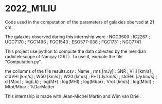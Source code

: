 # 2022_M1LIU
Code used in the computation of the parameters of galaxies oberved at 21 cm.

The galaxies observed during this internship were :
NGC3600 ; IC2267 ; UGC7170 ; FGC1496 ; FGC1543 ; ESO577-038 ; FGC1731 ; NGC7741
      
      
This project use python to compute the data collected by the meridian radiotelescope of Nançay (GRT).
To use it, execute the file "Computation.py".

the collumns of the file results.csv : Name ; rms [mJy] ; SNR ; VHI [km/s] ; stdVHI [km/s] ; W50 [km/s] ; W20 [km/s] ; FHI [Jy.km/s] ; stdFHI [Jy.km/s] ; d [Mpc] ; log(Lb) ; log(M*) ; log(MHI) ; log(Mbar) ; Vrot [km/s] ; log(Mtot) ; Mtot/Mbar ; %DarMatter

This internship is made with Jean-Michel Martin and Wim van Driel.
